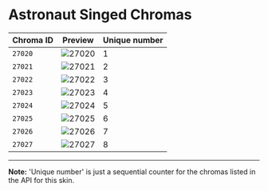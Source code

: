 # Astronaut Singed Chromas

| Chroma ID | Preview | Unique number |
|---|---|---|
| `27020` | ![27020](https://raw.communitydragon.org/latest/plugins/rcp-be-lol-game-data/global/default/v1/champion-chroma-images/27/27020.png) | 1 |
| `27021` | ![27021](https://raw.communitydragon.org/latest/plugins/rcp-be-lol-game-data/global/default/v1/champion-chroma-images/27/27021.png) | 2 |
| `27022` | ![27022](https://raw.communitydragon.org/latest/plugins/rcp-be-lol-game-data/global/default/v1/champion-chroma-images/27/27022.png) | 3 |
| `27023` | ![27023](https://raw.communitydragon.org/latest/plugins/rcp-be-lol-game-data/global/default/v1/champion-chroma-images/27/27023.png) | 4 |
| `27024` | ![27024](https://raw.communitydragon.org/latest/plugins/rcp-be-lol-game-data/global/default/v1/champion-chroma-images/27/27024.png) | 5 |
| `27025` | ![27025](https://raw.communitydragon.org/latest/plugins/rcp-be-lol-game-data/global/default/v1/champion-chroma-images/27/27025.png) | 6 |
| `27026` | ![27026](https://raw.communitydragon.org/latest/plugins/rcp-be-lol-game-data/global/default/v1/champion-chroma-images/27/27026.png) | 7 |
| `27027` | ![27027](https://raw.communitydragon.org/latest/plugins/rcp-be-lol-game-data/global/default/v1/champion-chroma-images/27/27027.png) | 8 |

---

**Note:** 'Unique number' is just a sequential counter for the chromas listed in the API for this skin.